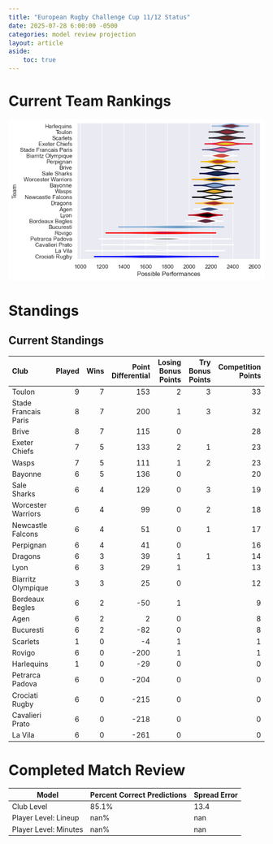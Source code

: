 ```yaml
---  
title: "European Rugby Challenge Cup 11/12 Status"  
date: 2025-07-28 6:00:00 -0500  
categories: model review projection  
layout: article  
aside:  
    toc: true  
---
```

# Current Team Rankings


![Club Rankings](plots/rankings_European_Rugby_Challenge_Cup_1112.png)
# Standings

## Current Standings


| Club                 |   Played |   Wins |   Point Differential |   Losing Bonus Points |   Try Bonus Points |   Competition Points |
|:---------------------|---------:|-------:|---------------------:|----------------------:|-------------------:|---------------------:|
| Toulon               |        9 |      7 |                  153 |                     2 |                  3 |                   33 |
| Stade Francais Paris |        8 |      7 |                  200 |                     1 |                  3 |                   32 |
| Brive                |        8 |      7 |                  115 |                     0 |                    |                   28 |
| Exeter Chiefs        |        7 |      5 |                  133 |                     2 |                  1 |                   23 |
| Wasps                |        7 |      5 |                  111 |                     1 |                  2 |                   23 |
| Bayonne              |        6 |      5 |                  136 |                     0 |                    |                   20 |
| Sale Sharks          |        6 |      4 |                  129 |                     0 |                  3 |                   19 |
| Worcester Warriors   |        6 |      4 |                   99 |                     0 |                  2 |                   18 |
| Newcastle Falcons    |        6 |      4 |                   51 |                     0 |                  1 |                   17 |
| Perpignan            |        6 |      4 |                   41 |                     0 |                    |                   16 |
| Dragons              |        6 |      3 |                   39 |                     1 |                  1 |                   14 |
| Lyon                 |        6 |      3 |                   29 |                     1 |                    |                   13 |
| Biarritz Olympique   |        3 |      3 |                   25 |                     0 |                    |                   12 |
| Bordeaux Begles      |        6 |      2 |                  -50 |                     1 |                    |                    9 |
| Agen                 |        6 |      2 |                    2 |                     0 |                    |                    8 |
| Bucuresti            |        6 |      2 |                  -82 |                     0 |                    |                    8 |
| Scarlets             |        1 |      0 |                   -4 |                     1 |                    |                    1 |
| Rovigo               |        6 |      0 |                 -200 |                     1 |                    |                    1 |
| Harlequins           |        1 |      0 |                  -29 |                     0 |                    |                    0 |
| Petrarca Padova      |        6 |      0 |                 -204 |                     0 |                    |                    0 |
| Crociati Rugby       |        6 |      0 |                 -215 |                     0 |                    |                    0 |
| Cavalieri Prato      |        6 |      0 |                 -218 |                     0 |                    |                    0 |
| La Vila              |        6 |      0 |                 -261 |                     0 |                    |                    0 |



# Completed Match Review


| Model | Percent Correct Predictions | Spread Error |
| ------ | ------ | ------ |
| Club Level | 85.1% | 13.4 |
| Player Level: Lineup | nan% | nan |
| Player Level: Minutes | nan% | nan |

